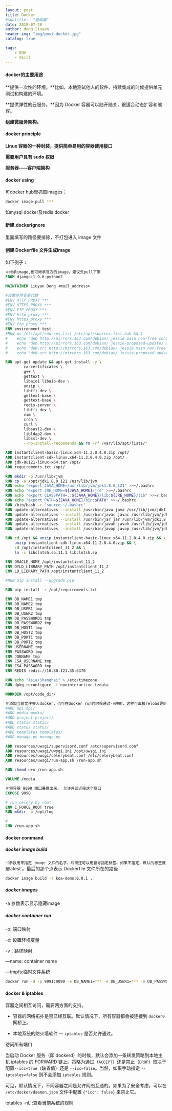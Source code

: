 ```yaml
---
layout: post
title: Docker
#subtitle:  "基础篇"
date: 2018-07-28
author: deng liuyan
header-img: "img/post-docker.jpg"
catalog: true

tags:
    - ENV
    - Skill
---
```



#### docker的主要用途

**提供一次性的环境。**比如，本地测试他人的软件、持续集成的时候提供单元测试和构建的环境。

**提供弹性的云服务。**因为 Docker 容器可以随开随关，很适合动态扩容和缩容。

**组建微服务架构。**

#### docker principle

**Linux 容器的一种封装，提供简单易用的容器使用接口**

**需要用户具有 sudo 权限**

**服务器----客户端架构**

#### docker using

可docker hub里抓取images；

```bash
docker image pull ***
```

如mysql docker及redis docker

#### 新建.dockerignore

里面填写的路径要排除，不打包进入 image 文件

#### 创建 Dockerfile 文件生成image

如下例子：

```dockerfile
＃继承image,也可继承官方的image，建议先pull下来
FROM django:1.9.6-python2

MAINTAINER Liuyan Deng <mail_address>

#设置环境变量代理
#ENV HTTP_PROXY ***
#ENV HTTPS_PROXY ***
#ENV FTP_PROXY ***
#ENV http_proxy ***
#ENV https_proxy ***
#ENV ftp_proxy ***
ENV environment test
#RUN mv /etc/apt/sources.list /etc/apt/sources.list.bak && \
#    echo "deb http://mirrors.163.com/debian/ jessie main non-free contrib" >/etc/apt/sources.list && \
#    echo "deb http://mirrors.163.com/debian/ jessie-proposed-updates main non-free contrib" >>/etc/apt/sources.list && \
#    echo "deb-src http://mirrors.163.com/debian/ jessie main non-free contrib" >>/etc/apt/sources.list && \
#    echo "deb-src http://mirrors.163.com/debian/ jessie-proposed-updates main non-free contrib" >>/etc/apt/sources.list

RUN apt-get update && apt-get install -y \
        ca-certificates \
        g++ \
        gettext \
        libaio1 libaio-dev \
        unzip \
        libffi-dev \
        gettext-base \
        gettext-base \
        redis-server \
        libffi-dev \
        vim \
        cron \
        curl \
        libsasl2-dev \
        libldap2-dev \
        libssl-dev \
        --no-install-recommends && rm -rf /var/lib/apt/lists/*

ADD instantclient-basic-linux.x64-11.2.0.4.0.zip /opt/
ADD instantclient-sdk-linux.x64-11.2.0.4.0.zip /opt/
ADD jdk-8u121-linux-x64.tar /opt/
ADD requirements.txt /opt/

RUN mkdir -p /usr/lib/jvm
RUN cp -a /opt/jdk1.8.0_121 /usr/lib/jvm
RUN echo "export JAVA_HOME=/usr/lib/jvm/jdk1.8.0_121" >>~/.bashrc
RUN echo "export JRE_HOME=${JAVA_HOME}/jre" >>~/.bashrc
RUN echo "export CLASSPATH=.:${JAVA_HOME}/lib:${JRE_HOME}/lib" >>~/.bashrc
RUN echo "export PATH=${JAVA_HOME}/bin:$PATH" >>~/.bashrc
RUN /bin/bash -c "source ~/.bashrc"
RUN update-alternatives --install /usr/bin/java java /usr/lib/jvm/jdk1.8.0_121/bin/java 300
RUN update-alternatives --install /usr/bin/javac javac /usr/lib/jvm/jdk1.8.0_121/bin/javac 300
RUN update-alternatives --install /usr/bin/jar jar /usr/lib/jvm/jdk1.8.0_121/bin/jar 300
RUN update-alternatives --install /usr/bin/javah javah /usr/lib/jvm/jdk1.8.0_121/bin/javah 300
RUN update-alternatives --install /usr/bin/javap javap /usr/lib/jvm/jdk1.8.0_121/bin/javap 300

RUN cd /opt && unzip instantclient-basic-linux.x64-11.2.0.4.0.zip && \
    unzip instantclient-sdk-linux.x64-11.2.0.4.0.zip && \
    cd /opt/instantclient_11_2 && \
    ln -s libclntsh.so.11.1 libclntsh.so

ENV ORACLE_HOME /opt/instantclient_11_2
ENV DYLD_LIBRARY_PATH /opt/instantclient_11_2
ENV LD_LIBRARY_PATH /opt/instantclient_11_2

#RUN pip install --upgrade pip

RUN pip install -r /opt/requirements.txt

ENV DB_NAME1 tmp
ENV DB_NAME2 tmp
ENV DB_USER1 tmp
ENV DB_USER2 tmp
ENV DB_PASSWORD1 tmp
ENV DB_PASSWORD2 tmp
ENV DB_HOST1 tmp
ENV DB_HOST2 tmp
ENV DB_PORT1 tmp
ENV DB_PORT2 tmp
ENV USERNAME tmp
ENV PASSWORD tmp
ENV JOBNAME tmp
ENV CSA_USERNAME tmp
ENV CSA_PASSWORD tmp
ENV REDIS redis://10.80.121.35:6370

RUN echo "Asia/Shanghai" > /etc/timezone
RUN dpkg-reconfigure -f noninteractive tzdata

WORKDIR /opt/code_dir/

＃添加当前文件夹入docker，也可在docker run的时候通过-v映射，这样可直接reload更新代码
#ADD api api/
#ADD media media/
#ADD project project/
#ADD static static/
#ADD status status/
#ADD templates templates/
#ADD manage.py manage.py

ADD resources/uwsgi/supervisord.conf /etc/supervisord.conf
ADD resources/uwsgi/uwsgi.ini /opt/uwsgi.ini
ADD resources/uwsgi/celerybeat.conf /etc/celerybeat.conf
ADD resources/uwsgi/run-app.sh /run-app.sh

RUN chmod u+x /run-app.sh

VOLUME /media

＃将容器 9090 端口暴露出来， 允许外部连接这个端口
EXPOSE 9090

# run celery by root
ENV C_FORCE_ROOT true
RUN mkdir -p /opt/log

#
CMD /run-app.sh
```

#### docker command

##### docker image build

-t`参数用来指定 image 文件的名字，后面还可以用冒号指定标签。如果不指定，默认的标签就是`latest`。最后的那个点表示 Dockerfile 文件所在的路径

```bash
docker image build -t koa-demo:0.0.1 .
```

##### docker images 

-a 参数表示显示隐藏image

##### docker container run 

-p: 端口映射

-e: 设置环境变量

-v：路径映射

—name: container name

—tmpfs:临时文件系统

```bash
docker run -d -p 9091:9090 -e DB_NAME1=*** -e DB_USER1=*** -e DB_PASSWORD1=mrcf4034vpfr -e DB_HOST1=10.80.121.169 -e DB_PORT1=1521  -e DB_NAME2=*** -e DB_USER2=*** -e DB_PASSWORD2=*** -e DB_HOST2=*** -e DB_PORT2=1521 -e USERNAME=** -e PASSWORD=** -e JOBNAME=*** -e REDIS=redis://*** -e CSA_USERNAME=*** -e CSA_PASSWORD=*** -e environment=production -e NO_PROXY="****" -v local_path:docker_path  --tmpfs /var/tmp/ --tmpfs /tmp/ --tmpfs /run/ --name container_name image_name
```

#### docker & iptables

容器之间相互访问，需要两方面的支持。

- 容器的网络拓扑是否已经互联。默认情况下，所有容器都会被连接到 `docker0` 网桥上。

- 本地系统的防火墙软件 -- `iptables` 是否允许通过。

访问所有端口

  当启动 Docker 服务（即 dockerd）的时候，默认会添加一条转发策略到本地主机 iptables 的 FORWARD 链上。策略为通过（`ACCEPT`）还是禁止（`DROP`）取决于配置`--icc=true`（缺省值）还是 `--icc=false`。当然，如果手动指定 `--iptables=false` 则不会添加 `iptables` 规则。

  可见，默认情况下，不同容器之间是允许网络互通的。如果为了安全考虑，可以在 `/etc/docker/daemon.json` 文件中配置 `{"icc": false}` 来禁止它。

  iptables -nL :查看当前系统的规则